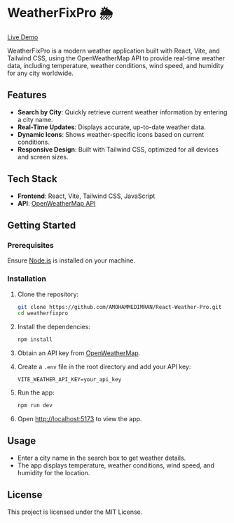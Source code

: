 

# WeatherFixPro 🌦️

[Live Demo](https://weatherfixpro.netlify.app/)

WeatherFixPro is a modern weather application built with React, Vite, and Tailwind CSS, using the OpenWeatherMap API to provide real-time weather data, including temperature, weather conditions, wind speed, and humidity for any city worldwide.

## Features

- **Search by City**: Quickly retrieve current weather information by entering a city name.
- **Real-Time Updates**: Displays accurate, up-to-date weather data.
- **Dynamic Icons**: Shows weather-specific icons based on current conditions.
- **Responsive Design**: Built with Tailwind CSS, optimized for all devices and screen sizes.

## Tech Stack

- **Frontend**: React, Vite, Tailwind CSS, JavaScript
- **API**: [OpenWeatherMap API](https://openweathermap.org/api)

## Getting Started

### Prerequisites

Ensure [Node.js](https://nodejs.org/) is installed on your machine.

### Installation

1. Clone the repository:

   ```bash
   git clone https://github.com/AMOHAMMEDIMRAN/React-Weather-Pro.git
   cd weatherfixpro
   ```

2. Install the dependencies:

   ```bash
   npm install
   ```

3. Obtain an API key from [OpenWeatherMap](https://openweathermap.org/api).

4. Create a `.env` file in the root directory and add your API key:

   ```env
   VITE_WEATHER_API_KEY=your_api_key
   ```

5. Run the app:

   ```bash
   npm run dev
   ```

6. Open [http://localhost:5173](http://localhost:5173) to view the app.

## Usage

- Enter a city name in the search box to get weather details.
- The app displays temperature, weather conditions, wind speed, and humidity for the location.



## License

This project is licensed under the MIT License.

